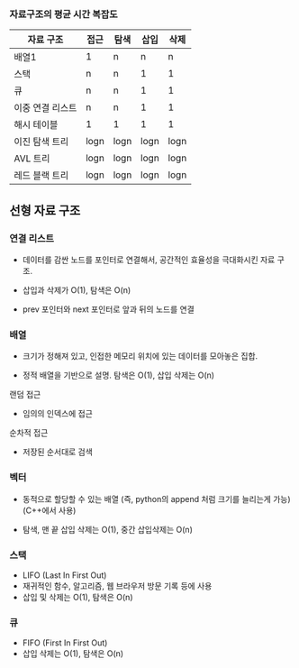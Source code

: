 ### 자료구조의 평균 시간 복잡도

| 자료 구조        | 접근 | 탐색 | 삽입 | 삭제 |
| ---------------- | ---- | ---- | ---- | ---- |
| 배열1            | 1    | n    | n    | n    |
| 스택             | n    | n    | 1    | 1    |
| 큐               | n    | n    | 1    | 1    |
| 이중 연결 리스트 | n    | n    | 1    | 1    |
| 해시 테이블      | 1    | 1    | 1    | 1    |
| 이진 탐색 트리   | logn | logn | logn | logn |
| AVL 트리         | logn | logn | logn | logn |
| 레드 블랙 트리   | logn | logn | logn | logn |





## 선형 자료 구조



### 연결 리스트

- 데이터를 감싼 노드를 포인터로 연결해서, 공간적인 효율성을 극대화시킨 자료 구조.

- 삽입과 삭제가 O(1), 탐색은 O(n)

- prev 포인터와 next 포인터로 앞과 뒤의 노드를 연결



### 배열

- 크기가 정해져 있고, 인접한 메모리 위치에 있는 데이터를 모아놓은 집합.

- 정적 배열을 기반으로 설명. 탐색은 O(1), 삽입 삭제는 O(n)



랜덤 접근

- 임의의 인덱스에 접근

순차적 접근

- 저장된 순서대로 검색



### 벡터

- 동적으로 할당할 수 있는 배열 (즉, python의 append 처럼 크기를 늘리는게 가능) (C++에서 사용)

- 탐색, 맨 끝 삽입 삭제는 O(1), 중간 삽입삭제는 O(n)



### 스택

- LIFO (Last In First Out)
- 재귀적인 함수, 알고리즘, 웹 브라우저 방문 기록 등에 사용
- 삽입 및 삭제는 O(1), 탐색은 O(n)



### 큐

- FIFO (First In First Out)
- 삽입 삭제는 O(1), 탐색은 O(n)
